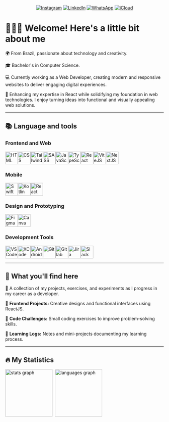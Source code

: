 <div align="center">
  
  [![Instagram](https://img.shields.io/badge/Instagram-E4405F?style=for-the-badge)](https://www.instagram.com/sno.orky/)
  [![LinkedIn](https://img.shields.io/badge/LinkedIn-0077B5?style=for-the-badge)](https://www.linkedin.com/in/raphaelvitor)
  [![WhatsApp](https://img.shields.io/badge/WhatsApp-128C7E?style=for-the-badge)](https://api.whatsapp.com/send?phone=5515997042300)
  [![iCloud](https://img.shields.io/badge/iCloud-000000?style=for-the-badge)](mailto:raphaelvitorlopes@icloud.com)
  
</div>

# 🧑🏻‍💻 Welcome! Here's a little bit about me

🌍 From Brazil, passionate about technology and creativity.

🎓 Bachelor's in Computer Science.

💻 Currently working as a Web Developer, creating modern and responsive websites to deliver engaging digital experiences.

🎯 Enhancing my expertise in React while solidifying my foundation in web technologies. I enjoy turning ideas into functional and visually appealing web solutions.

---

## 📚 Language and tools

### Frontend and Web

<div style="display:flex">
  <img src="https://cdn.jsdelivr.net/gh/devicons/devicon/icons/html5/html5-original.svg" alt="HTML" width="40" height="40" />
  <img src="https://cdn.jsdelivr.net/gh/devicons/devicon/icons/css3/css3-original.svg" alt="CSS" width="40" height="40" />
  <img src="https://cdn.jsdelivr.net/gh/devicons/devicon/icons/tailwindcss/tailwindcss-original.svg" alt="TailwindCSS" width="40" height="40" />
  <img src="https://cdn.jsdelivr.net/gh/devicons/devicon@latest/icons/sass/sass-original.svg" alt="SASS" width="40" height="40" />
  <img src="https://cdn.jsdelivr.net/gh/devicons/devicon/icons/javascript/javascript-original.svg" alt="JavaScript" width="40" height="40" />
  <img src="https://cdn.jsdelivr.net/gh/devicons/devicon@latest/icons/typescript/typescript-original.svg" alt="TypeScript" width="40" height="40" />
  <img src="https://cdn.jsdelivr.net/gh/devicons/devicon/icons/react/react-original.svg" alt="React" width="40" height="40" />
  <img src="https://cdn.jsdelivr.net/gh/devicons/devicon@latest/icons/vitejs/vitejs-original.svg" alt="ViteJS" width="40" height="40" />
  <img src="https://cdn.jsdelivr.net/gh/devicons/devicon@latest/icons/nextjs/nextjs-original.svg" alt="NextJS" width="40" height="40" />
</div>

### Mobile

<div style="display:flex">
  <img src="https://cdn.jsdelivr.net/gh/devicons/devicon/icons/swift/swift-original.svg" alt="Swift" width="40" height="40" />
  <img src="https://cdn.jsdelivr.net/gh/devicons/devicon/icons/kotlin/kotlin-original.svg" alt="Kotlin" width="40" height="40" />
  <img src="https://cdn.jsdelivr.net/gh/devicons/devicon/icons/react/react-original.svg" alt="React Native" width="40" height="40" />
</div>

### Design and Prototyping

<div style="display:flex">
  <img src="https://cdn.jsdelivr.net/gh/devicons/devicon/icons/figma/figma-original.svg" alt="Figma" width="40" height="40" />
  <img src="https://cdn.jsdelivr.net/gh/devicons/devicon/icons/canva/canva-original.svg" alt="Canva" width="40" height="40" />
</div>

### Development Tools

<div style="display:flex">
  <img src="https://cdn.jsdelivr.net/gh/devicons/devicon/icons/vscode/vscode-original.svg" alt="VSCode" width="40" height="40" />
  <img src="https://cdn.jsdelivr.net/gh/devicons/devicon/icons/xcode/xcode-original.svg" alt="XCode" width="40" height="40" />
  <img src="https://cdn.jsdelivr.net/gh/devicons/devicon/icons/androidstudio/androidstudio-original.svg" alt="Android Studio" width="40" height="40" />
  <img src="https://cdn.jsdelivr.net/gh/devicons/devicon/icons/git/git-original.svg" alt="Git" width="40" height="40" />
  <img src="https://cdn.jsdelivr.net/gh/devicons/devicon@latest/icons/gitlab/gitlab-original.svg" alt="Gitlab" width="40" height="40" />
  <img src="https://cdn.jsdelivr.net/gh/devicons/devicon@latest/icons/jira/jira-original.svg" alt="Jira" width="40" height="40" />
  <img src="https://cdn.jsdelivr.net/gh/devicons/devicon@latest/icons/slack/slack-original.svg" alt="Slack" width="40" height="40" />
</div>

---

## 🚀 What you'll find here

📂 A collection of my projects, exercises, and experiments as I progress in my career as a developer.

🎨 **Frontend Projects:** Creative designs and functional interfaces using ReactJS.

🧩 **Code Challenges:** Small coding exercises to improve problem-solving skills.

📖 **Learning Logs:** Notes and mini-projects documenting my learning process.

---

## 🔥 My Statistics

<div style="display:flex;gap:0.5rem;align-items:start">
  <img src="https://github-readme-stats.vercel.app/api?username=snoorky&show_icons=true" height="150" alt="stats graph" />
  <img src="https://github-readme-stats.vercel.app/api/top-langs/?username=snoorky&layout=compact" height="150" alt="languages graph" />
</div>
